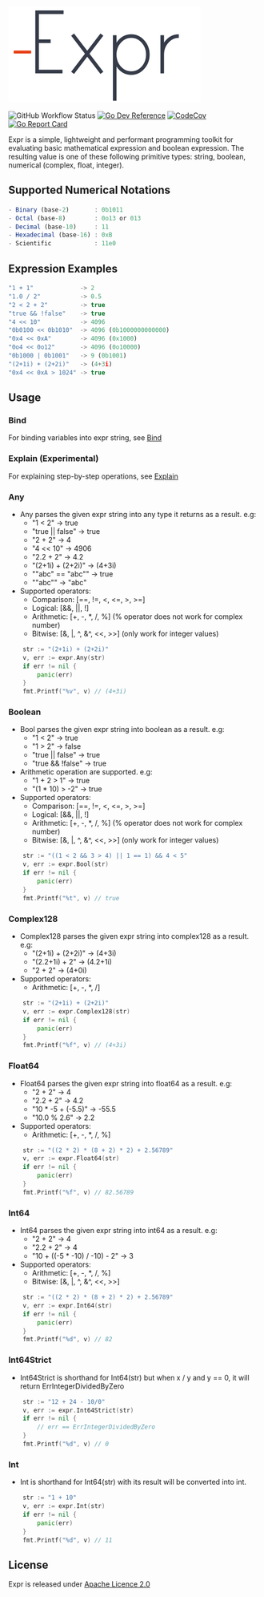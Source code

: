 ![expr](./icon.svg)

![GitHub Workflow Status](https://github.com/muktihari/expr/workflows/CI/badge.svg)
[![Go Dev Reference](https://img.shields.io/badge/go.dev-reference-007d9c?logo=go&logoColor=white&style=flat-square)](https://pkg.go.dev/github.com/muktihari/expr)
[![CodeCov](https://codecov.io/gh/muktihari/expr/branch/master/graph/badge.svg)](https://codecov.io/gh/muktihari/expr)
[![Go Report Card](https://goreportcard.com/badge/github.com/muktihari/expr)](https://goreportcard.com/report/github.com/muktihari/expr)

Expr is a simple, lightweight and performant programming toolkit for evaluating basic mathematical expression and boolean expression. The resulting value is one of these following primitive types: string, boolean, numerical (complex, float, integer).

## Supported Numerical Notations

```js
- Binary (base-2)       : 0b1011
- Octal (base-8)        : 0o13 or 013
- Decimal (base-10)     : 11
- Hexadecimal (base-16) : 0xB
- Scientific            : 11e0
```

## Expression Examples

```js
"1 + 1"             -> 2
"1.0 / 2"           -> 0.5
"2 < 2 + 2"         -> true
"true && !false"    -> true
"4 << 10"           -> 4096
"0b0100 << 0b1010"  -> 4096 (0b1000000000000)
"0x4 << 0xA"        -> 4096 (0x1000)
"0o4 << 0o12"       -> 4096 (0o10000)
"0b1000 | 0b1001"   -> 9 (0b1001)
"(2+1i) + (2+2i)"   -> (4+3i)
"0x4 << 0xA > 1024" -> true
```

## Usage

### Bind

For binding variables into expr string, see [Bind](./bind/README.md)

### Explain (Experimental)

For explaining step-by-step operations, see [Explain](./exp/explain/README.md)

### Any

- Any parses the given expr string into any type it returns as a result. e.g:
  - "1 < 2" -> true
  - "true || false" -> true
  - "2 + 2" -> 4
  - "4 << 10" -> 4906
  - "2.2 + 2" -> 4.2
  - "(2+1i) + (2+2i)" -> (4+3i)
  - ""abc" == "abc"" -> true
  - ""abc"" -> "abc"
- Supported operators:
  - Comparison: [==, !=, <, <=, >, >=]
  - Logical: [&&, ||, !]
  - Arithmetic: [+, -, *, /, %] (% operator does not work for complex number)
  - Bitwise: [&, |, ^, &^, <<, >>] (only work for integer values)

```go
    str := "(2+1i) + (2+2i)"
    v, err := expr.Any(str)
    if err != nil {
        panic(err)
    }
    fmt.Printf("%v", v) // (4+3i)
```

### Boolean

- Bool parses the given expr string into boolean as a result. e.g:
  - "1 < 2" -> true
  - "1 > 2" -> false
  - "true || false" -> true
  - "true && !false" -> true
- Arithmetic operation are supported. e.g:
  - "1 + 2 > 1" -> true
  - "(1 \* 10) > -2" -> true
- Supported operators:
  - Comparison: [==, !=, <, <=, >, >=]
  - Logical: [&&, ||, !]
  - Arithmetic: [+, -, *, /, %] (% operator does not work for complex number)
  - Bitwise: [&, |, ^, &^, <<, >>] (only work for integer values)

```go
    str := "((1 < 2 && 3 > 4) || 1 == 1) && 4 < 5"
    v, err := expr.Bool(str)
    if err != nil {
        panic(err)
    }
    fmt.Printf("%t", v) // true
```

### Complex128

- Complex128 parses the given expr string into complex128 as a result. e.g:
  - "(2+1i) + (2+2i)" -> (4+3i)
  - "(2.2+1i) + 2" -> (4.2+1i)
  - "2 + 2" -> (4+0i)
- Supported operators:
  - Arithmetic: [+, -, *, /]

```go
    str := "(2+1i) + (2+2i)"
    v, err := expr.Complex128(str)
    if err != nil {
        panic(err)
    }
    fmt.Printf("%f", v) // (4+3i)
```

### Float64

- Float64 parses the given expr string into float64 as a result. e.g:
  - "2 + 2" -> 4
  - "2.2 + 2" -> 4.2
  - "10 \* -5 + (-5.5)" -> -55.5
  - "10.0 % 2.6" -> 2.2
- Supported operators:
  - Arithmetic: [+, -, *, /, %]

```go
    str := "((2 * 2) * (8 + 2) * 2) + 2.56789"
    v, err := expr.Float64(str)
    if err != nil {
        panic(err)
    }
    fmt.Printf("%f", v) // 82.56789
```

### Int64

- Int64 parses the given expr string into int64 as a result. e.g:
  - "2 + 2" -> 4
  - "2.2 + 2" -> 4
  - "10 + ((-5 \* -10) / -10) - 2" -> 3
- Supported operators:
  - Arithmetic: [+, -, *, /, %]
  - Bitwise: [&, |, ^, &^, <<, >>]

```go
    str := "((2 * 2) * (8 + 2) * 2) + 2.56789"
    v, err := expr.Int64(str)
    if err != nil {
        panic(err)
    }
    fmt.Printf("%d", v) // 82
```

### Int64Strict

- Int64Strict is shorthand for Int64(str) but when x / y and y == 0, it will return ErrIntegerDividedByZero

```go
    str := "12 + 24 - 10/0"
    v, err := expr.Int64Strict(str)
    if err != nil {
        // err == ErrIntegerDividedByZero
    }
    fmt.Printf("%d", v) // 0
```

### Int

- Int is shorthand for Int64(str) with its result will be converted into int.

```go
    str := "1 + 10"
    v, err := expr.Int(str)
    if err != nil {
        panic(err)
    }
    fmt.Printf("%d", v) // 11
```

## License

Expr is released under [Apache Licence 2.0](https://www.apache.org/licenses/LICENSE-2.0)
